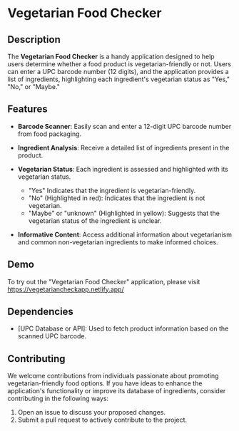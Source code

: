 # Vegetarian Food Checker

## Description

The **Vegetarian Food Checker** is a handy application designed to help users determine whether a food product is vegetarian-friendly or not. Users can enter a UPC barcode number (12 digits), and the application provides a list of ingredients, highlighting each ingredient's vegetarian status as "Yes," "No," or "Maybe."

## Features

- **Barcode Scanner**: Easily scan and enter a 12-digit UPC barcode number from food packaging.

- **Ingredient Analysis**: Receive a detailed list of ingredients present in the product.

- **Vegetarian Status**: Each ingredient is assessed and highlighted with its vegetarian status.
  - "Yes" Indicates that the ingredient is vegetarian-friendly.
  - "No" (Highlighted in red): Indicates that the ingredient is not vegetarian.
  - "Maybe" or "unknown" (Highlighted in yellow): Suggests that the vegetarian status of the ingredient is unclear.

- **Informative Content**: Access additional information about vegetarianism and common non-vegetarian ingredients to make informed choices.

## Demo

To try out the "Vegetarian Food Checker" application, please visit https://vegetariancheckapp.netlify.app/

## Dependencies

- [UPC Database or API]: Used to fetch product information based on the scanned UPC barcode.


## Contributing

We welcome contributions from individuals passionate about promoting vegetarian-friendly food options. If you have ideas to enhance the application's functionality or improve its database of ingredients, consider contributing in the following ways:

1. Open an issue to discuss your proposed changes.
2. Submit a pull request to actively contribute to the project.

